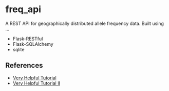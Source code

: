 freq_api
========

A REST API for geographically distributed allele frequency data. Built using ...

* Flask-RESTful 
* Flask-SQLAlchemy  
* sqlite

## References 

* [Very Helpful Tutorial](http://blog.miguelgrinberg.com/post/the-flask-mega-tutorial-part-iv-database)
* [Very Helpful Tutorial II](http://blog.miguelgrinberg.com/post/designing-a-restful-api-with-python-and-flask)
